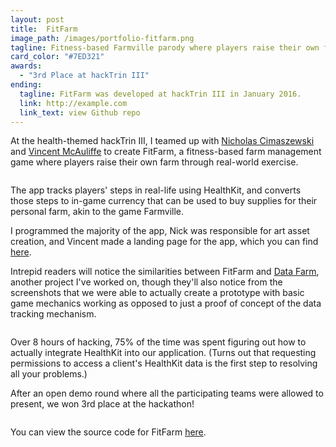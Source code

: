 ```yaml
---
layout: post
title:  FitFarm
image_path: /images/portfolio-fitfarm.png
tagline: Fitness-based Farmville parody where players raise their own farm through real-world exercise
card_color: "#7ED321"
awards:
  - "3rd Place at hackTrin III"
ending:
  tagline: FitFarm was developed at hackTrin III in January 2016.
  link: http://example.com
  link_text: view Github repo
---
```


At the health-themed hackTrin III, I teamed up with [Nicholas Cimaszewski][nc-github] and [Vincent McAuliffe][vm-github] to create FitFarm, a fitness-based farm management game where players raise their own farm through real-world exercise.

<img src="">

The app tracks players' steps in real-life using HealthKit, and converts those steps to in-game currency that can be used to buy supplies for their personal farm, akin to the game Farmville.

I programmed the majority of the app, Nick was responsible for art asset creation, and Vincent made a landing page for the app, which you can find [here][fitfarm-website].

Intrepid readers will notice the similarities between FitFarm and [Data Farm][data-farm-post], another project I've worked on, though they'll also notice from the screenshots that we were able to actually create a prototype with basic game mechanics working as opposed to just a proof of concept of the data tracking mechanism.

<img src="">

Over 8 hours of hacking, 75% of the time was spent figuring out how to actually integrate HealthKit into our application. (Turns out that requesting permissions to access a client's HealthKit data is the first step to resolving all your problems.)

After an open demo round where all the participating teams were allowed to present, we won 3rd place at the hackathon!

<img src="">

You can view the source code for FitFarm [here][fitfarm-github].

[nc-github]:       https://github.com/nwcimaszewski
[vm-github]:       https://github.com/vmcauliffe
[data-farm-post]:  /project/data-farm
[fitfarm-website]: http://zacharyespiritu.com/FitFarm/
[fitfarm-github]:  https://github.com/ZacharyEspiritu/FitFarm
